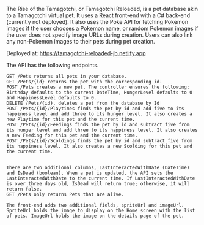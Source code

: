 The Rise of the Tamagotchi, or Tamagotchi Reloaded, is a pet database akin to a Tamagotchi virtual pet. It uses a React front-end with a C# back-end (currently not deployed). It also uses the Poke API for fetching Pokemon images if the user chooses a Pokemon name, or random Pokemon images if the user does not specify image URLs during creation. Users can also link any non-Pokemon images to their pets during pet creation.

Deployed at: https://tamagotchi-reloaded-jb.netlify.app

The API has the following endpoints.

    GET /Pets returns all pets in your database.
    GET /Pets/{id} returns the pet with the corresponding id.
    POST /Pets creates a new pet. The controller ensures the following: Birthday defaults to the current DateTime, HungerLevel defaults to 0 and HappinessLevel defaults to 0.
    DELETE /Pets/{id}, deletes a pet from the database by Id
    POST /Pets/{id}/Playtimes finds the pet by id and add five to its happiness level and add three to its hunger level. It also creates a new Playtime for this pet and the current time.
    POST /Pets/{id}/Feedings finds the pet by id and subtract five from its hunger level and add three to its happiness level. It also creates a new Feeding for this pet and the current time.
    POST /Pets/{id}/Scoldings finds the pet by id and subtract five from its happiness level. It also creates a new Scolding for this pet and the current time.


    There are two additional columns, LastInteractedWithDate (DateTime) and IsDead (boolean). When a pet is updated, the API sets the LastInteractedWithDate to the current time. If LastInteractedWithDate is over three days old, IsDead will return true; otherwise, it will return false.
    GET /Pets only returns Pets that are alive.

    The front-end adds two additional fields, spriteUrl and imageUrl. SpriteUrl holds the image to display on the Home screen with the list of pets. ImageUrl holds the image on the details page of the pet.
